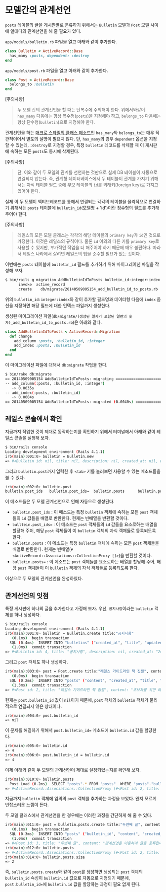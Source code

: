 # 모델간의 관계선언

`posts` 테이블의 글을 게시판별로 분류하기 위해서는 `Bulletin` 모델과 `Post` 모델 사이에 일대다의 관계선언을 해 줄 필요가 있다.

`app/models/bulletin.rb` 파일을 열고 아래와 같이 추가한다.

```ruby
class Bulletin < ActiveRecord::Base
  has_many :posts, dependent: :destroy
end
```

`app/models/post.rb` 파일을 열고 아래와 같이 추가한다.

```ruby
class Post < ActiveRecord::Base
  belongs_to :bulletin
end
```

[주의사항]

> 두 모델 간의 관계선언을 할 때는 단복수에 주의해야 한다. 위에서와같이 `has_many` 다음에는 항상 복수형(`posts`)을 지정해야 하고, `belongs_to` 다음에는 항상 단수형(`bulletin`)으로 지정해야 한다.

관계선언을 하는 [매크로 스타일의 클래스 메소드](http://stackoverflow.com/a/926655)인 `has_many`와 `belongs_to`는 매우 직관적이어서 별도의 설명이 필요치 않다. 단, `has_many`의 경우 `dependent` 옵션을 지정할 수 있는데, `:destroy`로 지정할 경우, 특정 `bulletin` 레코드를 삭제할 때 이 게시판에 속하는 모든 `posts`도 동시에 삭제된다.

[주의사항]

> 단, 이와 같이 두 모델의 관계를 선언하는 것만으로 실제 DB 테이블이 자동으로 연결되지 않는다. 즉, 관계형 데이터베이스에서 두 테이블이 관계를 가지기 위해서는 자식 테이블 필드 중에 부모 테이블의 `id`를 외래키(foreign key)로 가지고 있어야 한다.

실제 이 두 모델이 액티브레코드를 통해서 연결되는 각각의 테이블을 물리적으로 연결하기 위해서는 `posts` 테이블에 `bulletin_id`(모델명 + 'id')이란 정수형의 필드를 추가해 주어야 한다.

[주의사항]

> 레일스의 모든 모델 클래스는 각각의 해당 테이블의 `primary key`가 `id`인 것으로 가정한다. 이것은 레일스의 규칙이다. 물론 `id` 이외의 다른 키를 `primary key`로 사용할 수 있지만, 부가적인 작업을 더 해주어야 하기 때문에 매우 불편하다. 따라서 레일스 나라에서 살려면 레일스의 법을 준수할 필요가 있는 것이다.

이번에는 `posts` 테이블에 `bulletin_id` 필드를 추가하기 위해 마이그레이션 파일을 작성해 보자.

```bash
$ bin/rails g migration AddBulletinIdToPosts bulletin_id:integer:index
      invoke  active_record
      create    db/migrate/20140509005154_add_bulletin_id_to_posts.rb
```

위의 `bulletin_id:integer:index`와 같이 추가할 필드명과 데이터형 다음에 `index` 옵션을 지정하면 해당 필드에 대한 인덱스 파일까지 생성한다.

생성된 마이그레이션 파일(`db/migrate/(생성된 일자가 포함된 일련의 숫자)_add_bulletin_id_to_posts.rb`)은 아래와 같다.

```ruby
class AddBulletinIdToPosts < ActiveRecord::Migration
  def change
    add_column :posts, :bulletin_id, :integer
    add_index :posts, :bulletin_id
  end
end
```

이 마이그레이션 파일에 대해서 `db:migrate` 작업을 한다.

```bash
$ bin/rake db:migrate
== 20140509005154 AddBulletinIdToPosts: migrating =============================
-- add_column(:posts, :bulletin_id, :integer)
   -> 0.0035s
-- add_index(:posts, :bulletin_id)
   -> 0.0004s
== 20140509005154 AddBulletinIdToPosts: migrated (0.0040s) ====================
```

## 레일스 콘솔에서 확인

지금까지 작업한 것이 제대로 동작하는지를 확인하기 위해서 터미널에서 아래와 같이 레일스 콘솔을 실행해 보자.

```bash
$ bin/rails console
Loading development environment (Rails 4.1.1)
irb(main):001:0> bulletin = Bulletin.new
=> #<Bulletin id: nil, title: nil, description: nil, created_at: nil, updated_at: nil>
```

그리고 `bulletin.post`까지 입력한 후 `<tab>` 키를 눌러보면 사용할 수 있는 메소드들을 볼 수 있다.

```bash
irb(main):002:0> bulletin.post
bulletin.post_ids   bulletin.post_ids=  bulletin.posts      bulletin.posts=
```

이 메소드들은 두 모델 관계선언으로 인해 자동으로 생성된다.

* `bulletin.post_ids` : 이 메소드는 특정 `bulletin` 객체에 속하는 모든 `post` 객체들의 `id` 값들을 배열로 반환한다. 현재는 빈배열을 반환할 것이다.
* `bulltein.post_ids=` : 이 메소드는 `post` 객체들의 `id` 값들을 요소로하는 배열을 할당해 주어, 해당 `post` 객체들이 이 `bulletin` 객체의 자식 객체들로 등록되도록 한다.
* `bulletin.posts` : 이 메소드는 특정 `bulletin` 객체에 속하는 모든 `post` 객체들을 배열로 반환한다. 현재는 빈배열(`#<ActiveRecord::Associations::CollectionProxy []>`)을 반환할 것이다.
* `bulletin.posts=` : 이 메소드는 `post` 객체들를 요소로하는 배열를 할당해 주어, 해당 `post` 객체들이 이 `bulletin` 객체의 자식 객체들로 등록되도록 한다.

이상으로 두 모델의 관계선언을 완성하였다.

## 관계선언의 잇점

특정 게시판에 하나의 글을 추가한다고 가정해 보자. 우선,  `공지사항`이라는 `bulletin` 객체를 하나 생성하자.

```bash
$ bin/rails console
Loading development environment (Rails 4.1.1)
irb(main):001:0> bulletin = Bulletin.create title:"공지사항"
   (0.1ms)  begin transaction
  SQL (0.4ms)  INSERT INTO "bulletins" ("created_at", "title", "updated_at") VALUES (?, ?, ?)  [["created_at", "2014-05-04 09:05:25.688974"], ["title", "공지사항"], ["updated_at", "2014-05-04 09:05:25.688974"]]
   (1.0ms)  commit transaction
=> #<Bulletin id: 4, title: "공지사항", description: nil, created_at: "2014-05-04 09:05:25", updated_at: "2014-05-04 09:05:25">
```

그리고 `post` 객체도 하나 생성하자.

```bash
irb(main):003:0> post = Post.create title:"레일스 가이드라인 책 집필", content:"초보자를 위한 레일스"
   (0.0ms)  begin transaction
  SQL (0.2ms)  INSERT INTO "posts" ("content", "created_at", "title", "updated_at") VALUES (?, ?, ?, ?)  [["content", "초보자를 위한 레일스 가이드라인"], ["created_at", "2014-05-04 09:06:54.879852"], ["title", "레일스 가이드라인 책 집필"], ["updated_at", "2014-05-04 09:06:54.879852"]]
   (1.3ms)  commit transaction
=> #<Post id: 2, title: "레일스 가이드라인 책 집필", content: "초보자를 위한 레일스 가이드라인", created_at: "2014-05-04 09:06:54", updated_at: "2014-05-04 09:06:54", bulletin_id: nil>
```

현재는 `post.bulletin_id` 값이 `nil`이기 때문에,
`post` 객체와 `bulletin` 객체가 물리적으로 연결되지 않은 상태이다.

```bash
irb(main):004:0> post.bulletin_id
=> nil
```

이 문제를 해결하기 위해서 `post.bulletin_id=` 메소드에 `bulletin.id` 값을 할당한다.

```bash
irb(main):005:0> bulletin.id
=> 4
irb(main):006:0> post.bulletin_id = bulletin.id
=> 4
```

이제 아래와 같이 두 모델의 관계선언이 제대로 설정되었는지를 확인해 보자.

```bash
irb(main):010:0> bulletin.posts
  Post Load (0.2ms)  SELECT "posts".* FROM "posts"  WHERE "posts"."bulletin_id" = ?  [["bulletin_id", 4]]
=> #<ActiveRecord::Associations::CollectionProxy [#<Post id: 2, title: "레일스 가이드라인 책 집필", content: "초보자를 위한 레일스 가이드라인", created_at: "2014-05-04 09:06:54", updated_at: "2014-05-04 09:08:18", bulletin_id: 4>]>
```

지금까지 `bulletin` 객체에 임의의 `post` 객체를 추가하는 과정을 보았다. 왠지 모르게 번잡스러운 느낌이 든다.

두 모델 클래스에서 관계선언을 한 경우에는 이러한 과정을 간단하게 해 줄 수 있다.

```bash
irb(main):011:0> post = bulletin.posts.create title:"두번째 글", content: "관계선언을 이용하여 글을 등록합니다"
   (0.1ms)  begin transaction
  SQL (0.3ms)  INSERT INTO "posts" ("bulletin_id", "content", "created_at", "title", "updated_at") VALUES (?, ?, ?, ?, ?)  [["bulletin_id", 4], ["content", "관계선언을 이용하여 글을 등록합니다"], ["created_at", "2014-05-04 09:20:18.328327"], ["title", "두번째 글"], ["updated_at", "2014-05-04 09:20:18.328327"]]
   (1.0ms)  commit transaction
=> #<Post id: 3, title: "두번째 글", content: "관계선언을 이용하여 글을 등록합니다", created_at: "2014-05-04 09:20:18", updated_at: "2014-05-04 09:20:18", bulletin_id: 4>
irb(main):012:0> bulletin.posts
=> #<ActiveRecord::Associations::CollectionProxy [#<Post id: 2, title: "레일스 가이드라인 책 집필", content: "초보자를 위한 레일스 가이드라인", created_at: "2014-05-04 09:06:54", updated_at: "2014-05-04 09:08:18", bulletin_id: 4>, #<Post id: 3, title: "두번째 글", content: "관계선언을 이용하여 글을 등록합니다", created_at: "2014-05-04 09:20:18", updated_at: "2014-05-04 09:20:18", bulletin_id: 4>]>
irb(main):014:0> bulletin.posts.size
=> 2
```

즉, `bulletin.posts.create`와 같이 `post`를 생성하면 생성되는 `post` 객체의 `bulletin_id` 속성이 `bulletin.id` 값으로 자동으로 지정되기 때문에, `post.bulletin_id=`에 `bulletin.id` 값을 할당하는 과정이 필요 없게 된다.

